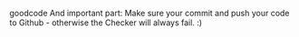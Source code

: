 
goodcode And important part: Make sure your commit and push your code to Github - otherwise the Checker will always fail. :)
   
